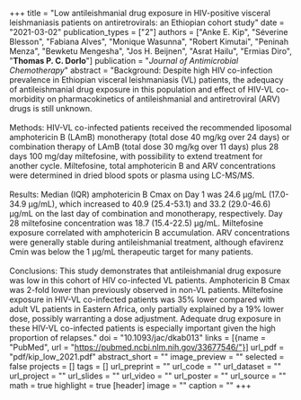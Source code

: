 +++
title = "Low antileishmanial drug exposure in HIV-positive visceral leishmaniasis patients on antiretrovirals: an Ethiopian cohort study"
date = "2021-03-02"
publication_types = ["2"]
authors = ["Anke E. Kip", "Séverine Blesson", "Fabiana Alves", "Monique Wasunna", "Robert Kimutai", "Peninah Menza", "Bewketu Mengesha", "Jos H. Beijnen", "Asrat Hailu", "Ermias Diro", "**Thomas P. C. Dorlo**"]
publication = "_Journal of Antimicrobial Chemotherapy_"
abstract = "Background: Despite high HIV co-infection prevalence in Ethiopian visceral leishmaniasis (VL) patients, the adequacy of antileishmanial drug exposure in this population and effect of HIV-VL co-morbidity on pharmacokinetics of antileishmanial and antiretroviral (ARV) drugs is still unknown.<br><br>Methods: HIV-VL co-infected patients received the recommended liposomal amphotericin B (LAmB) monotherapy (total dose 40 mg/kg over 24 days) or combination therapy of LAmB (total dose 30 mg/kg over 11 days) plus 28 days 100 mg/day miltefosine, with possibility to extend treatment for another cycle. Miltefosine, total amphotericin B and ARV concentrations were determined in dried blood spots or plasma using LC-MS/MS.<br><br>Results: Median (IQR) amphotericin B Cmax on Day 1 was 24.6 μg/mL (17.0-34.9 μg/mL), which increased to 40.9 (25.4-53.1) and 33.2 (29.0-46.6) μg/mL on the last day of combination and monotherapy, respectively. Day 28 miltefosine concentration was 18.7 (15.4-22.5) μg/mL. Miltefosine exposure correlated with amphotericin B accumulation. ARV concentrations were generally stable during antileishmanial treatment, although efavirenz Cmin was below the 1 μg/mL therapeutic target for many patients.<br><br>Conclusions: This study demonstrates that antileishmanial drug exposure was low in this cohort of HIV co-infected VL patients. Amphotericin B Cmax was 2-fold lower than previously observed in non-VL patients. Miltefosine exposure in HIV-VL co-infected patients was 35% lower compared with adult VL patients in Eastern Africa, only partially explained by a 19% lower dose, possibly warranting a dose adjustment. Adequate drug exposure in these HIV-VL co-infected patients is especially important given the high proportion of relapses."
doi = "10.1093/jac/dkab013"
links = [{name = "PubMed", url = "https://pubmed.ncbi.nlm.nih.gov/33677546/"}]
url_pdf = "pdf/kip_low_2021.pdf"
abstract_short = ""
image_preview = ""
selected = false
projects = []
tags = []
url_preprint = ""
url_code = ""
url_dataset = ""
url_project = ""
url_slides = ""
url_video = ""
url_poster = ""
url_source = ""
math = true
highlight = true
[header]
image = ""
caption = ""
+++

